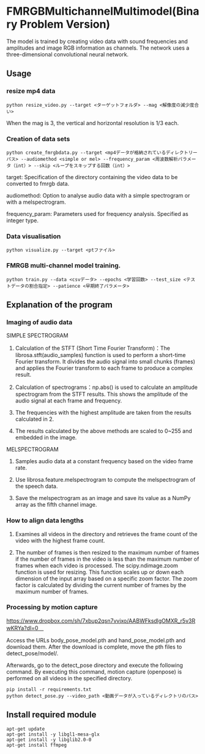# FMRGBMultichannelMultimodel(Binary Problem Version)
The model is trained by creating video data with sound frequencies and amplitudes and image RGB information as channels.
The network uses a three-dimensional convolutional neural network.

## Usage
### resize mp4 data
```
python resize_video.py --target <ターゲットフォルダ> --mag <解像度の減少度合い>
```
When the mag is 3, the vertical and horizontal resolution is 1/3 each.

### Creation of data sets
```
python create_fmrgbdata.py --target <mp4データが格納されているディレクトリーパス> --audiomethod <simple or mel> --frequency_param <周波数解析パラメータ（int）> --skip <ループをスキップする回数（int）>
```
target: Specification of the directory containing the video data to be converted to fmrgb data.

audiomethod: Option to analyse audio data with a simple spectrogram or with a melspectrogram.

frequency_param: Parameters used for frequency analysis. Specified as integer type.
    
### Data visualisation
```
python visualize.py --target <ptファイル>
```
### FMRGB multi-channel model training.
```
python train.py --data <csvデータ> --epochs <学習回数> --test_size <テストデータの割合指定> --patience <早期終了パラメータ>
```
##  Explanation of the program
### Imaging of audio data
SIMPLE SPECTROGRAM

1. Calculation of the STFT (Short Time Fourier Transform)：The librosa.stft(audio_samples) function is used to perform a short-time Fourier transform. It divides the audio signal into small chunks (frames) and applies the Fourier transform to each frame to produce a complex result.

2. Calculation of spectrograms：np.abs() is used to calculate an amplitude spectrogram from the STFT results. This shows the amplitude of the audio signal at each frame and frequency.

3. The frequencies with the highest amplitude are taken from the results calculated in 2.

4. The results calculated by the above methods are scaled to 0~255 and embedded in the image.

MELSPECTROGRAM

1. Samples audio data at a constant frequency based on the video frame rate.

2. Use librosa.feature.melspectrogram to compute the melspectrogram of the speech data.

3. Save the melspectrogram as an image and save its value as a NumPy array as the fifth channel image.

### How to align data lengths
1. Examines all videos in the directory and retrieves the frame count of the video with the highest frame count.

2. The number of frames is then resized to the maximum number of frames if the number of frames in the video is less than the maximum number of frames when each video is processed. The scipy.ndimage.zoom function is used for resizing. This function scales up or down each dimension of the input array based on a specific zoom factor. The zoom factor is calculated by dividing the current number of frames by the maximum number of frames.

### Processing by motion capture
https://www.dropbox.com/sh/7xbup2qsn7vvjxo/AABWFksdlgOMXR_r5v3RwKRYa?dl=0　

Access the URLs body_pose_model.pth and hand_pose_model.pth and download them. After the download is complete, move the pth files to detect_pose/model/.

Afterwards, go to the detect_pose directory and execute the following command. By executing this command, motion capture (openpose) is performed on all videos in the specified directory.
```
pip install -r requirements.txt
python detect_pose.py --video_path <動画データが入っているディレクトリのパス>
```

## Install required module
```
apt-get update
apt-get install -y libgl1-mesa-glx
apt-get install -y libglib2.0-0
apt-get install ffmpeg
```
